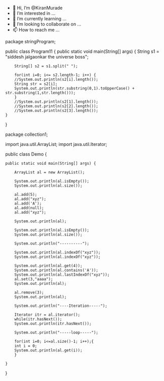 - 👋 Hi, I’m @KiranMurade
- 👀 I’m interested in ...
- 🌱 I’m currently learning ...
- 💞️ I’m looking to collaborate on ...
- 📫 How to reach me ...

<!---
KiranMurade/KiranMurade is a ✨ special ✨ repository because its `README.md` (this file) appears on your GitHub profile.
You can click the Preview link to take a look at your changes.
--->

package stringProgram;

public class Program11 {
	public static void main(String[] args) {
		String s1 = "siddesh jalgaonkar the universe boss";
		 
		String[] s2 = s1.split(" ");
		
		for(int i=0; i<= s2.length-1; i++) {
		//System.out.println(s2[i].length());
		String str = s2[i];
		System.out.println(str.substring(0,1).toUpperCase() + str.substring(1,str.length()));
		}
		//System.out.println(s2[1].length());
		//System.out.println(s2[2].length());
		//System.out.println(s2[3].length());
	}

}

package collection1;

import java.util.ArrayList;
import java.util.Iterator;

public class Demo {
	
	public static void main(String[] args) {
		
		ArrayList al = new ArrayList();
		
		System.out.println(al.isEmpty());
		System.out.println(al.size());
		
		al.add(5);
		al.add("xyz");
		al.add('A');
		al.add(null);
		al.add("xyz");
		
		System.out.println(al);
		
		System.out.println(al.isEmpty());
		System.out.println(al.size());
		
		System.out.println("----------");
		
		System.out.println(al.indexOf("xyz"));
		System.out.println(al.indexOf("xyz"));
		
		System.out.println(al.get(4));
		System.out.println(al.contains('A'));
		System.out.println(al.lastIndexOf("xyz"));
		al.set(3,"aaaa");
		System.out.println(al);
		
		al.remove(3);
		System.out.println(al);
		
		System.out.println("----Iteration-----");
		
		Iterator itr = al.iterator();
		while(itr.hasNext());
		System.out.println(itr.hasNext());
		
		System.out.println("-----loop-----");
		
		for(int i=0; i<=al.size()-1; i++);{
		int i = 0;
		System.out.println(al.get(i));
		}

	}
}

